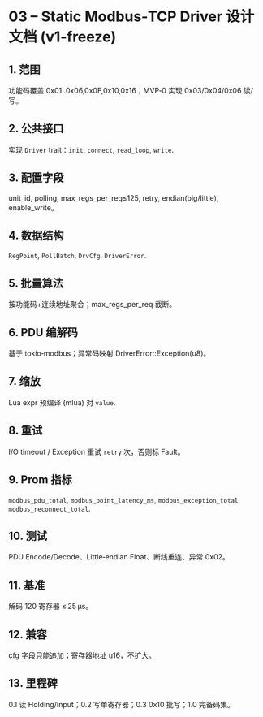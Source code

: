 # 03 – Static Modbus‑TCP Driver 设计文档 (v1‑freeze)

## 1. 范围
功能码覆盖 0x01..0x06,0x0F,0x10,0x16；MVP‑0 实现 0x03/0x04/0x06 读/写。

## 2. 公共接口
实现 `Driver` trait：`init`, `connect`, `read_loop`, `write`.

## 3. 配置字段
unit_id, polling, max_regs_per_req≤125, retry, endian(big/little), enable_write。

## 4. 数据结构
`RegPoint`, `PollBatch`, `DrvCfg`, `DriverError`.

## 5. 批量算法
按功能码+连续地址聚合；max_regs_per_req 截断。

## 6. PDU 编解码
基于 tokio‑modbus；异常码映射 DriverError::Exception(u8)。

## 7. 缩放
Lua expr 预编译 (mlua) 对 `value`.

## 8. 重试
I/O timeout / Exception 重试 `retry` 次，否则标 Fault。

## 9. Prom 指标
`modbus_pdu_total`, `modbus_point_latency_ms`, `modbus_exception_total`, `modbus_reconnect_total`.

## 10. 测试
PDU Encode/Decode、Little‑endian Float、断线重连、异常 0x02。

## 11. 基准
解码 120 寄存器 ≤ 25 µs。

## 12. 兼容
cfg 字段只能追加；寄存器地址 u16，不扩大。

## 13. 里程碑
0.1 读 Holding/Input；0.2 写单寄存器；0.3 0x10 批写；1.0 完备码集。